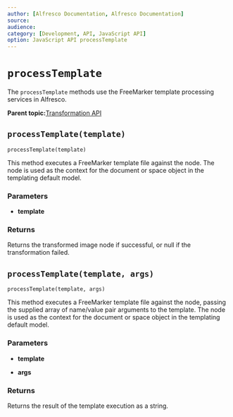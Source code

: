 ```yaml
---
author: [Alfresco Documentation, Alfresco Documentation]
source: 
audience: 
category: [Development, API, JavaScript API]
option: JavaScript API processTemplate
---
```


# `processTemplate`

The `processTemplate` methods use the FreeMarker template processing services in Alfresco.

**Parent topic:**[Transformation API](../references/API-JS-Transformation.md)

## `processTemplate(template)`

`processTemplate(template)`

This method executes a FreeMarker template file against the node. The node is used as the context for the document or space object in the templating default model.

### Parameters

-   **template**

### Returns

Returns the transformed image node if successful, or null if the transformation failed.

## `processTemplate(template, args)`

`processTemplate(template, args)`

This method executes a FreeMarker template file against the node, passing the supplied array of name/value pair arguments to the template. The node is used as the context for the document or space object in the templating default model.

### Parameters

-   **template**

-   **args**

### Returns

Returns the result of the template execution as a string.

